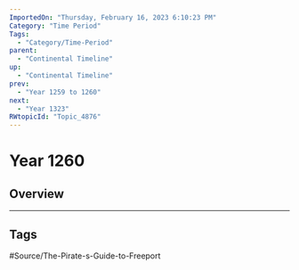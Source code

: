 ```yaml
---
ImportedOn: "Thursday, February 16, 2023 6:10:23 PM"
Category: "Time Period"
Tags:
  - "Category/Time-Period"
parent:
  - "Continental Timeline"
up:
  - "Continental Timeline"
prev:
  - "Year 1259 to 1260"
next:
  - "Year 1323"
RWtopicId: "Topic_4876"
---
```

# Year 1260
## Overview

---
## Tags
#Source/The-Pirate-s-Guide-to-Freeport

